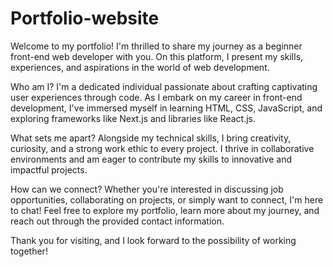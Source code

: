 # Portfolio-website
Welcome to my portfolio! I'm thrilled to share my journey as a beginner front-end web developer with you. On this platform, I present my skills, experiences, and aspirations in the world of web development.

Who am I? I'm a dedicated individual passionate about crafting captivating user experiences through code. As I embark on my career in front-end development, I've immersed myself in learning HTML, CSS, JavaScript, and exploring frameworks like Next.js and libraries like React.js.

What sets me apart? Alongside my technical skills, I bring creativity, curiosity, and a strong work ethic to every project. I thrive in collaborative environments and am eager to contribute my skills to innovative and impactful projects.

How can we connect? Whether you're interested in discussing job opportunities, collaborating on projects, or simply want to connect, I'm here to chat! Feel free to explore my portfolio, learn more about my journey, and reach out through the provided contact information.

Thank you for visiting, and I look forward to the possibility of working together!
